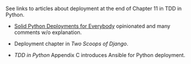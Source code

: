 See links to articles about deployment at the end of Chapter 11 in TDD in Python.

* [Solid Python Deployments for Everybody](https://hynek.me/talks/python-deployments/) opinionated and many comments w/o explanation.

* Deployment chapter in *Two Scoops of Django*.

* *TDD in Python* Appendix C introduces Ansible for Python deployment.
